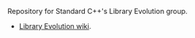 Repository for Standard C++'s Library Evolution group.

* [Library Evolution wiki](https://github.com/cplusplus/LEWG/wiki).

